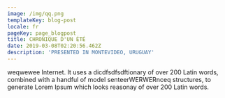 ```yaml
---
image: /img/qq.png
templateKey: blog-post
locale: fr
pageKey: page_blogpost
title: CHRONIQUE D'UN ÉTÉ
date: 2019-03-08T02:20:56.462Z
description: 'PRESENTED IN MONTEVIDEO, URUGUAY'
---
```

weqwewee Internet. It uses a dicdfsdfsdftionary of over 200 Latin words, combined with a handful of model senteerWERWERnceq structures, to generate Lorem Ipsum which looks reasonay of over 200 Latin words.
